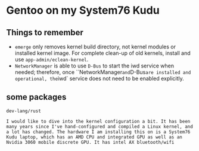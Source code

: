 # Gentoo on my System76 Kudu

## Things to remember

- `emerge` only removes kernel build directory, not kernel modules or installed kernel image. For complete clean-up of old kernels, install and use `app-admin/eclean-kernel`.
- `NetworkManager` is able to use `D-Bus` to start the iwd service when needed; therefore, once ``NetworkManager` and `D-Bus` are installed and operational, the `iwd` service does not need to be enabled explicitly.

## some packages

```text
dev-lang/rust
```

```text
I would like to dive into the kernel configuration a bit. It has been many years since I've hand-configured and compiled a Linux kernel, and a lot has changed. The hardware I am installing this on is a System76 Kudu laptop, which has an AMD CPU and integrated GPU as well as an Nvidia 3060 mobile discrete GPU. It has intel AX bluetooth/wifi
```
